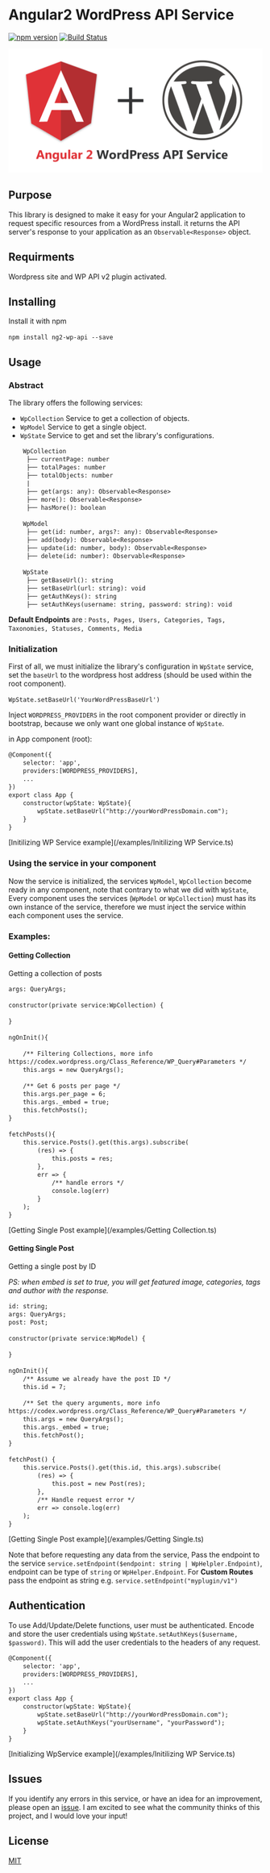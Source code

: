 # Angular2 WordPress API Service

[![npm version](https://badge.fury.io/js/ng2-wp-api.svg)](https://badge.fury.io/js/ng2-wp-api) [![Build Status](https://travis-ci.org/MurhafSousli/ng2-wp-api.svg?branch=master)](https://travis-ci.org/MurhafSousli/ng2-wp-api)

![Alt text](/assets/logo.png?raw=true "Optional Title")

## Purpose

This library is designed to make it easy for your Angular2 application to request specific resources from a WordPress install. it returns the API server's response to your application as an `Observable<Response>` object.

## Requirments

Wordpress site and WP API v2 plugin activated.

## Installing

Install it with npm

`npm install ng2-wp-api --save`

## Usage

### Abstract

The library offers the following services:

 - `WpCollection` Service to get a collection of objects.
 - `WpModel` Service to get a single object.
 - `WpState` Service to get and set the library's configurations.

```
    WpCollection
     ├── currentPage: number
     ├── totalPages: number
     ├── totalObjects: number
     |
     ├── get(args: any): Observable<Response>
     ├── more(): Observable<Response>
     ├── hasMore(): boolean

    WpModel
     ├── get(id: number, args?: any): Observable<Response>
     ├── add(body): Observable<Response>
     ├── update(id: number, body): Observable<Response>
     ├── delete(id: number): Observable<Response>

    WpState
     ├── getBaseUrl(): string
     ├── setBaseUrl(url: string): void
     ├── getAuthKeys(): string
     ├── setAuthKeys(username: string, password: string): void

```

**Default Endpoints** are : `Posts, Pages, Users, Categories, Tags, Taxonomies, Statuses, Comments, Media`


### Initialization

First of all, we must initialize the library's configuration in `WpState` service, set the `baseUrl` to the wordpress host address (should be used within the root component).

`WpState.setBaseUrl('YourWordPressBaseUrl')`

Inject `WORDPRESS_PROVIDERS` in the root component provider or directly in bootstrap, because we only want one global instance of `WpState`.


in App component (root):
```
@Component({
    selector: 'app',
    providers:[WORDPRESS_PROVIDERS],
    ...
})
export class App {
    constructor(wpState: WpState){
        wpState.setBaseUrl("http://yourWordPressDomain.com");
    }
}
```
[Initilizing WP Service example](/examples/Initilizing WP Service.ts)

### Using the service in your component

Now the service is initialized, the services `WpModel`, `WpCollection` become ready in any component, note that contrary to what we did with `WpState`, Every component uses the services (`WpModel` or `WpCollection`) must has its own instance of the service, therefore we must inject the service within each component uses the service.


### Examples:

#### Getting Collection

Getting a collection of posts

```
args: QueryArgs;

constructor(private service:WpCollection) { 

}

ngOnInit(){

    /** Filtering Collections, more info https://codex.wordpress.org/Class_Reference/WP_Query#Parameters */
    this.args = new QueryArgs();

    /** Get 6 posts per page */
    this.args.per_page = 6; 
    this.args._embed = true;
    this.fetchPosts();
}

fetchPosts(){
    this.service.Posts().get(this.args).subscribe(
        (res) => {
            this.posts = res;
        },
        err => {
            /** handle errors */
            console.log(err)
        }
    );
}
```
[Getting Single Post example](/examples/Getting Collection.ts)

#### Getting Single Post

Getting a single post by ID

*PS: when embed is set to true, you will get featured image, categories, tags and author with the response.*

```
id: string;
args: QueryArgs;
post: Post;

constructor(private service:WpModel) {

}

ngOnInit(){
    /** Assume we already have the post ID */
    this.id = 7;

    /** Set the query arguments, more info https://codex.wordpress.org/Class_Reference/WP_Query#Parameters */
    this.args = new QueryArgs();
    this.args._embed = true;
    this.fetchPost();
}

fetchPost() {
    this.service.Posts().get(this.id, this.args).subscribe(
        (res) => {
            this.post = new Post(res);
        },
        /** Handle request error */
        err => console.log(err)
    );
}
```
[Getting Single Post example](/examples/Getting Single.ts)

Note that before requesting any data from the service, Pass the endpoint to the service `service.setEndpoint($endpoint: string | WpHelpler.Endpoint)`, endpoint can be type of `string` or `WpHelper.Endpoint`.
For **Custom Routes** pass the endpoint as string e.g. `service.setEndpoint("myplugin/v1") `

## Authentication

To use Add/Update/Delete functions, user must be authenticated. Encode and store the user credentials using `WpState.setAuthKeys($username, $password)`.
This will add the user credentials to the headers of any request.

```
@Component({
    selector: 'app',
    providers:[WORDPRESS_PROVIDERS],
    ...
})
export class App {
    constructor(wpState: WpState){
        wpState.setBaseUrl("http://yourWordPressDomain.com");
        wpState.setAuthKeys("yourUsername", "yourPassword");
    }
}
```
[Initializing WpService example](/examples/Initilizing WP Service.ts)

## Issues

If you identify any errors in this service, or have an idea for an improvement, please open an [issue](https://github.com/MurhafSousli/ng2-wp-api/issues). I am excited to see what the community thinks of this project, and I would love your input!

## License

[MIT](/LICENSE)


